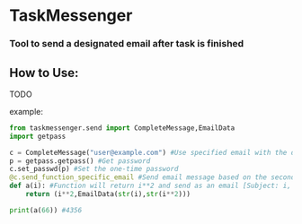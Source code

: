 # TaskMessenger

### Tool to send a designated email after task is finished

## How to Use:
TODO

example:
```python
from taskmessenger.send import CompleteMessage,EmailData
import getpass

c = CompleteMessage("user@example.com") #Use specified email with the default optional arguments
p = getpass.getpass() #Get password
c.set_passwd(p) #Set the one-time password 
@c.send_function_specific_email #Send email message based on the second element of the tuple
def a(i): #Function will return i**2 and send as an email [Subject: i, Body: i**2]
    return (i**2,EmailData(str(i),str(i**2))) 

print(a(66)) #4356
```

